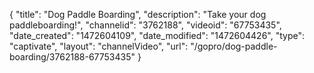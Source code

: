 {
    "title": "Dog Paddle Boarding",
    "description": "Take your dog paddleboarding!",
    "channelid": "3762188",
    "videoid": "67753435",
    "date_created": "1472604109",
    "date_modified": "1472604426",
    "type": "captivate",
    "layout": "channelVideo",
    "url": "\/gopro\/dog-paddle-boarding\/3762188-67753435"
}